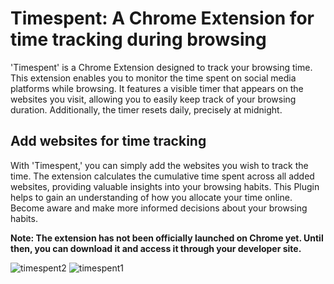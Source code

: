 # Timespent: A Chrome Extension for time tracking during browsing
'Timespent' is a  Chrome Extension designed to track your browsing time. This extension enables you to monitor the time spent on social media platforms while browsing. It features a visible timer that appears on the websites you visit, allowing you to easily keep track of your browsing duration. Additionally, the timer resets daily, precisely at midnight.


## Add websites for time tracking

With 'Timespent,' you can simply add the websites you wish to track the time. The extension calculates the cumulative time spent across all added websites, providing valuable insights into your browsing habits. This Plugin helps to gain an understanding of how you allocate your time online. Become aware and make more informed decisions about your browsing habits.

**Note: The extension has not been officially launched on Chrome yet. Until then, you can download it and access it through your developer site.**






![timespent2](https://github.com/babsaes/timespent/assets/82497279/7a4dceba-c426-4d1f-878d-ad9ee7bcd660)
![timespent1](https://github.com/babsaes/timespent/assets/82497279/101f899c-da22-4c83-b698-92b40108c197)
